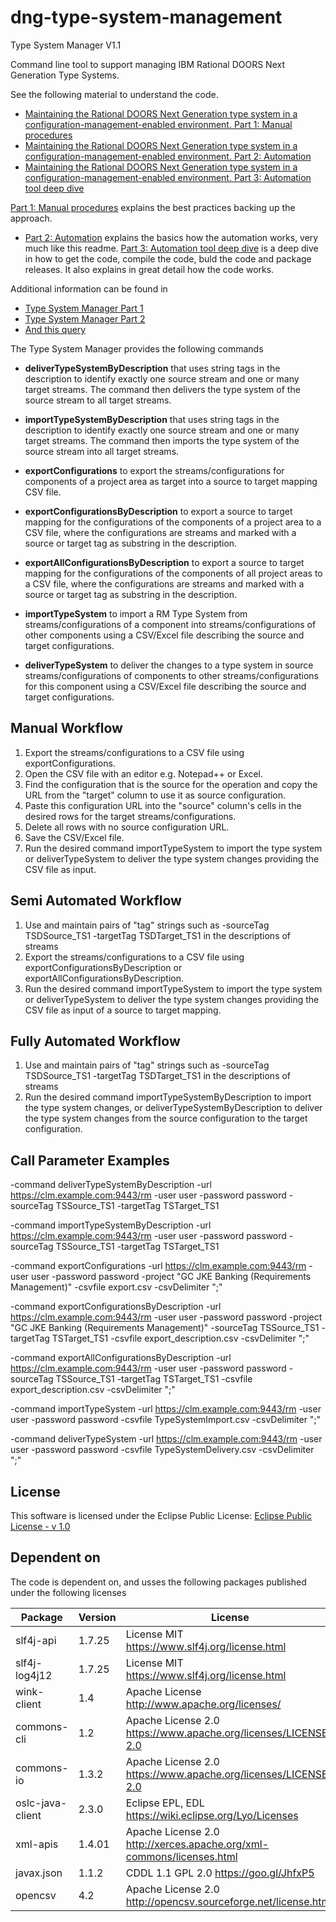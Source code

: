 # dng-type-system-management

Type System Manager V1.1

Command line tool to support managing IBM Rational DOORS Next Generation Type Systems.

See  the following material to understand the code.
 *  [Maintaining the Rational DOORS Next Generation type system in a configuration-management-enabled environment. Part 1: Manual procedures](https://jazz.net/library/article/92352)
 *  [Maintaining the Rational DOORS Next Generation type system in a configuration-management-enabled environment. Part 2: Automation](https://jazz.net/library/article/92554)
 *  [Maintaining the Rational DOORS Next Generation type system in a configuration-management-enabled environment. Part 3: Automation tool deep dive](https://jazz.net/library/article/92596)
 
 [Part 1: Manual procedures](https://jazz.net/library/article/92352) explains the best practices backing up the approach.
 *  [Part 2: Automation](https://jazz.net/library/article/92554) explains the basics how the automation works, very much like this readme. [Part 3: Automation tool deep dive](https://jazz.net/library/article/92596) is a deep dive in how to get the code, compile the code, buld the code and package releases. It also explains in great detail how the code works.
 
 Additional information can be found in
 
 *  [Type System Manager Part 1](https://rsjazz.wordpress.com/2019/02/01/type-system-manager-part-1/) 
 *  [Type System Manager Part 2](https://rsjazz.wordpress.com/2019/03/07/type-system-manager-part-2/)
 *  [And this query](https://rsjazz.wordpress.com/?s=type-system-manager&submit=Search)

The Type System Manager provides the following commands

 *  **deliverTypeSystemByDescription** that uses string tags in the description to identify exactly one source stream and one or many target streams. The command then delivers the type system of the source stream to all target streams.

 *  **importTypeSystemByDescription** that uses string tags in the description to identify exactly one source stream and one or many target streams. The command then imports the type system of the source stream into all target streams.

 *  **exportConfigurations** to export the streams/configurations for components of a project area as target into a source to target mapping CSV file.

 *  **exportConfigurationsByDescription** to export a source to target mapping for the configurations of the components of a project area to a CSV file, where the configurations are streams and marked with a source or target tag as substring in the description.

 *  **exportAllConfigurationsByDescription** to export a source to target mapping for the configurations of the components of all project areas to a CSV file, where the configurations are streams and marked with a source or target tag as substring in the description.

 *  **importTypeSystem** to import a RM Type System from streams/configurations of a component into streams/configurations of other components using a CSV/Excel file describing the source and target configurations.

 *  **deliverTypeSystem** to deliver the changes to a type system in source streams/configurations of components to other streams/configurations for this component using a CSV/Excel file describing the source and target configurations.

## Manual Workflow

1. Export the streams/configurations to a CSV file using exportConfigurations.
2. Open the CSV file with an editor e.g. Notepad++ or Excel.
3. Find the configuration that is the source for the operation and copy the URL from the "target" column to use it as source configuration.
4. Paste this configuration URL into the "source" column's cells in the desired rows for the target streams/configurations. 
5. Delete all rows with no source configuration URL.
6. Save the CSV/Excel file.                                                                              
7. Run the desired command importTypeSystem to import the type system or deliverTypeSystem to deliver the type system changes providing the CSV file as input.

## Semi Automated Workflow

1. Use and maintain pairs of "tag" strings such as -sourceTag TSDSource_TS1 -targetTag TSDTarget_TS1 in the descriptions of streams
2. Export the streams/configurations to a CSV file using exportConfigurationsByDescription or exportAllConfigurationsByDescription.
3. Run the desired command importTypeSystem to import the type system or deliverTypeSystem to deliver the type system changes providing the CSV file as input of a source to target mapping.

## Fully Automated Workflow

1. Use and maintain pairs of "tag" strings such as -sourceTag TSDSource_TS1 -targetTag TSDTarget_TS1 in the descriptions of streams
2. Run the desired command importTypeSystemByDescription to import the type system changes, or deliverTypeSystemByDescription to deliver the type system changes from the source configuration to the target configuration.

## Call Parameter Examples

-command deliverTypeSystemByDescription -url https://clm.example.com:9443/rm -user user -password password -sourceTag TSSource_TS1 -targetTag TSTarget_TS1

-command importTypeSystemByDescription -url https://clm.example.com:9443/rm -user user -password password -sourceTag TSSource_TS1 -targetTag TSTarget_TS1

-command exportConfigurations -url https://clm.example.com:9443/rm -user user -password password -project "GC JKE Banking (Requirements Management)" -csvfile export.csv -csvDelimiter ";"

-command exportConfigurationsByDescription -url https://clm.example.com:9443/rm -user user -password password -project "GC JKE Banking (Requirements Management)" -sourceTag TSSource_TS1 -targetTag TSTarget_TS1 -csvfile export_description.csv -csvDelimiter ";"

-command exportAllConfigurationsByDescription -url https://clm.example.com:9443/rm -user user -password password -sourceTag TSSource_TS1 -targetTag TSTarget_TS1 -csvfile export_description.csv -csvDelimiter ";"

-command importTypeSystem -url https://clm.example.com:9443/rm -user user -password password -csvfile TypeSystemImport.csv -csvDelimiter ";"

-command deliverTypeSystem -url https://clm.example.com:9443/rm -user user -password password -csvfile TypeSystemDelivery.csv -csvDelimiter ";"

## License
This software is licensed under the Eclipse Public License: [Eclipse Public License - v 1.0](com.ibm.rm.typemanagement/LICENSE.html)

## Dependent on 
The code is dependent on, and usses the following packages published under the following licenses

| Package          | Version      | License                                                         |
|------------------|--------------|-----------------------------------------------------------------|
| slf4j-api        | 1.7.25       | License MIT https://www.slf4j.org/license.html |
| slf4j-log4j12    | 1.7.25	      | License MIT https://www.slf4j.org/license.html |
| wink-client      | 1.4	        | Apache License http://www.apache.org/licenses/ |
| commons-cli      | 1.2	        | Apache License 2.0 https://www.apache.org/licenses/LICENSE-2.0 |
| commons-io       | 1.3.2        | Apache License 2.0 https://www.apache.org/licenses/LICENSE-2.0 |
| oslc-java-client | 2.3.0        | Eclipse EPL, EDL https://wiki.eclipse.org/Lyo/Licenses |
| xml-apis         | 1.4.01	      | Apache License 2.0 http://xerces.apache.org/xml-commons/licenses.html |
| javax.json       | 1.1.2	      | CDDL 1.1 GPL 2.0 https://goo.gl/JhfxP5 |
| opencsv          | 4.2          | Apache License 2.0 http://opencsv.sourceforge.net/license.html |
